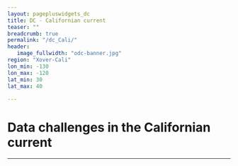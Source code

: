 ```yaml
---
layout: pagepluswidgets_dc
title: DC - Californian current 
teaser: ""
breadcrumb: true
permalink: "/dc_Cali/"
header:
   image_fullwidth: "odc-banner.jpg" 
region: "Xover-Cali" 
lon_min: -130
lon_max: -120
lat_min: 30
lat_max: 40 
 
--- 
```



# Data challenges in the Californian current 




---

 



